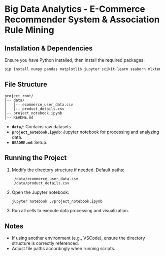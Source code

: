 # Big Data Analytics - E-Commerce Recommender System & Association Rule Mining

## Installation & Dependencies
Ensure you have Python installed, then install the required packages:
```sh
pip install numpy pandas matplotlib jupyter scikit-learn seaborn mlxtend networkx adjustText
```

## File Structure
```
project_root/
│-- data/
│   │-- ecommerce_user_data.csv
│   │-- product_details.csv
│-- project_notebook.ipynb
│-- README.md
```

- **`data/`**: Contains raw datasets.
- **`project_notebook.ipynb`**: Jupyter notebook for processing and analyzing data.
- **`README.md`**: Setup.

## Running the Project
1. Modify the directory structure if needed. Default paths:
   ```
   ./data/ecommerce_user_data.csv
   ./data/product_details.csv
   ```
2. Open the Jupyter notebook:
   ```sh
   jupyter notebook ./project_notebook.ipynb
   ```
3. Run all cells to execute data processing and visualization.

## Notes
- If using another environment (e.g., VSCode), ensure the directory structure is correctly referenced.
- Adjust file paths accordingly when running scripts.
